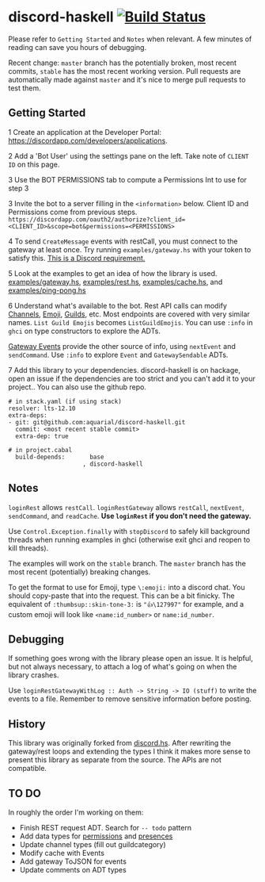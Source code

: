 # discord-haskell [![Build Status](https://travis-ci.org/aquarial/discord-haskell.png?branch=master)](https://travis-ci.org/aquarial/discord-haskell)

Please refer to `Getting Started` and `Notes` when
relevant. A few minutes of reading can save you
hours of debugging.

Recent change: `master` branch has the potentially broken, most
recent commits, `stable` has the most recent working version.
Pull requests are automatically made against `master` and it's
nice to merge pull requests to test them.

## Getting Started

1 Create an application at the Developer Portal:
<https://discordapp.com/developers/applications>.

2 Add a 'Bot User' using the settings pane on the left. Take
note of `CLIENT ID` on this page.

3 Use the BOT PERMISSIONS tab to compute a Permissions Int to use for step 3

3 Invite the bot to a server filling in the `<information>` below.
Client ID and Permissions come from previous steps.
`https://discordapp.com/oauth2/authorize?client_id=<CLIENT_ID>&scope=bot&permissions=<PERMISSIONS>`

4 To send `CreateMessage` events with restCall, you must connect to the gateway at least once. Try running `examples/gateway.hs` with your token to satisfy this.
[This is a Discord requirement.](https://discordapp.com/developers/docs/resources/channel#create-message)

5 Look at the examples to get an idea of how the library is used.
[examples/gateway.hs](./examples/gateway.hs),
[examples/rest.hs](./examples/rest.hs),
[examples/cache.hs](./examples/cache.hs), and
[examples/ping-pong.hs](./examples/ping-pong.hs)

6 Understand what's available to the bot. Rest API calls can modify
[Channels](https://discordapp.com/developers/docs/resources/channel#get-channel),
[Emoji](https://discordapp.com/developers/docs/resources/emoji#list-guild-emojis),
[Guilds](https://discordapp.com/developers/docs/resources/guild#get-guild),
etc. Most endpoints are covered with very similar names. `List Guild Emojis`
becomes `ListGuildEmojis`. You can use `:info` in `ghci` on type constructors to
explore the ADTs.

[Gateway Events](https://discordapp.com/developers/docs/topics/gateway#commands-and-events-gateway-events)
provide the other source of info, using `nextEvent` and `sendCommand`. Use `:info` to explore `Event` and `GatewaySendable` ADTs.

7 Add this library to your dependencies. discord-haskell is on hackage,
open an issue if the dependencies are too strict and you can't
add it to your project.. You can also use the github repo.

```
# in stack.yaml (if using stack)
resolver: lts-12.10
extra-deps:
- git: git@github.com:aquarial/discord-haskell.git
  commit: <most recent stable commit>
  extra-dep: true

# in project.cabal
  build-depends:       base
                     , discord-haskell

```

## Notes

`loginRest` allows `restCall`. `loginRestGateway` allows `restCall`,
`nextEvent`, `sendCommand`, and `readCache`. **Use `loginRest` if you don't need the
gateway.**

Use `Control.Exception.finally` with `stopDiscord` to safely
kill background threads when running examples in ghci
(otherwise exit ghci and reopen to kill threads).

The examples will work on the `stable` branch. The `master` branch
has the most recent (potentially) breaking changes.

To get the format to use for Emoji, type `\:emoji:` into
a discord chat. You should copy-paste that into the request. This
can be a bit finicky.  The equivalent of `:thumbsup::skin-tone-3:`
is `"👍\127997"` for example, and a custom emoji will look
like `<name:id_number>` or `name:id_number`.

## Debugging

If something goes wrong with the library please open an issue. It is helpful,
but not always necessary, to attach a log of what's going on when the library
crashes.

Use `loginRestGatewayWithLog :: Auth -> String -> IO (stuff)` to write the events to
a file. Remember to remove sensitive information before posting.

## History

This library was originally forked from
[discord.hs](https://github.com/jano017/Discord.hs).
After rewriting the gateway/rest loops and extending the types
I think it makes more sense to present this library as
separate from the source. The APIs are not compatible.

## TO DO

In roughly the order I'm working on them:

- Finish REST request ADT. Search for `-- todo` pattern
- Add data types for
[permissions](https://discordapp.com/developers/docs/topics/permissions) and
[presences](https://discordapp.com/developers/docs/topics/gateway#presence-update)
- Update channel types (fill out guildcategory)
- Modify cache with Events
- Add gateway ToJSON for events
- Update comments on ADT types

